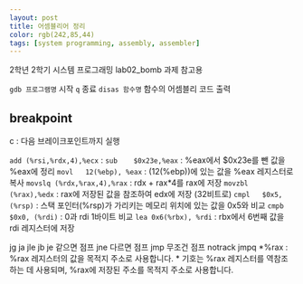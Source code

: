 ```yaml
---
layout: post
title: 어셈블리어 정리
color: rgb(242,85,44)
tags: [system programming, assembly, assembler]
---
```

2학년 2학기 시스템 프로그래밍
lab02_bomb 과제 참고용


`gdb 프로그램명` 시작
`q` 종료
`disas 함수명` 함수의 어셈블리 코드 출력


## breakpoint

c : 다음 브레이크포인트까지 실행

`add (%rsi,%rdx,4),%ecx` :
`sub    $0x23e,%eax` : %eax에서 $0x23e를 뺀 값을 %eax에 정리
`movl   12(%ebp), %eax` : (12(%ebp))에 있는 값을 %eax 레지스터로 복사
`movslq (%rdx,%rax,4),%rax` : rdx + rax*4를 rax에 저장
`movzbl (%rax),%edx` : rax에 저장된 값을 참조하여 edx에 저장 (32비트로)
`cmpl   $0x5, (%rsp)` : 스택 포인터(%rsp)가 가리키는 메모리 위치에 있는 값을 0x5와 비교
`cmpb   $0x0, (%rdi)` : 0과 rdi 1바이트 비교
`lea 0x6(%rbx), %rdi` : rbx에서 6번째 값을 rdi 레지스터에 저장

jg
ja
jle
jb
je    같으면 점프
jne   다르면 점프
jmp   무조건 점프
notrack jmpq *%rax : %rax 레지스터의 값을 목적지 주소로 사용합니다. * 기호는 %rax 레지스터를 역참조하는 데 사용되며, %rax에 저장된 주소를 목적지 주소로 사용합니다.